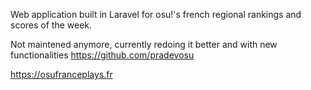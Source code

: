 Web application built in Laravel for osu!'s french regional rankings and scores of the week.

Not maintened anymore, currently redoing it better and with new functionalities https://github.com/pradevosu

https://osufranceplays.fr
